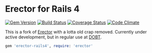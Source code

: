 Erector for Rails 4
=====

[![Gem Version](https://badge.fury.io/rb/erector-rails4.png)](http://badge.fury.io/rb/erector-rails4) [![Build Status](https://circleci.com/gh/adamjacobbecker/erector-rails4.png?circle-token=8fdd855bcb4f37c717d039743a5b58110e0bfaf2)](https://circleci.com/gh/adamjacobbecker/erector-rails4/tree/master) [![Coverage Status](https://coveralls.io/repos/adamjacobbecker/erector-rails4/badge.png)](https://coveralls.io/r/adamjacobbecker/erector-rails4) [![Code Climate](https://codeclimate.com/github/adamjacobbecker/erector-rails4.png)](https://codeclimate.com/github/adamjacobbecker/erector-rails4)

This is a fork of [Erector](https://github.com/erector/erector) with a lotta old crap removed. Currently under active development, but in regular use at [DOBT](https://www.github.com/dobtco).

```ruby
gem 'erector-rails4', require: 'erector'
```
